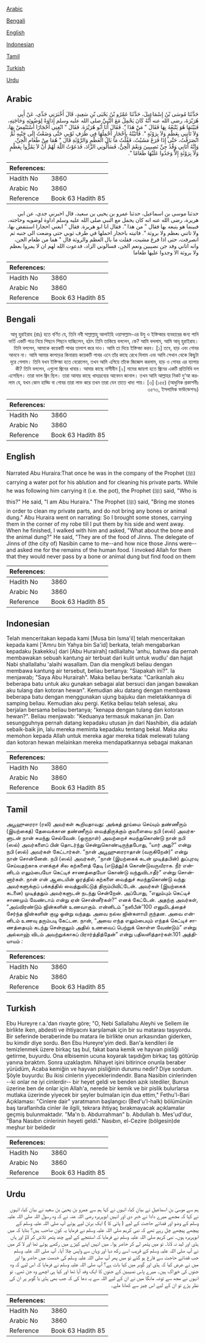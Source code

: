 [Arabic](#arabic)

[Bengali](#bengali)

[English](#english)

[Indonesian](#indonesian)

[Tamil](#tamil)

[Turkish](#turkish)

[Urdu](#urdu)

## Arabic


<div dir="rtl" lang="ar" style={{fontSize:'larger',backgroundColor:'#f8f9fa',padding:20}}>
حَدَّثَنَا مُوسَى بْنُ إِسْمَاعِيلَ، حَدَّثَنَا عَمْرُو بْنُ يَحْيَى بْنِ سَعِيدٍ، قَالَ أَخْبَرَنِي جَدِّي، عَنْ أَبِي هُرَيْرَةَ، رضى الله عنه أَنَّهُ كَانَ يَحْمِلُ مَعَ النَّبِيِّ صلى الله عليه وسلم إِدَاوَةً لِوَضُوئِهِ وَحَاجَتِهِ، فَبَيْنَمَا هُوَ يَتْبَعُهُ بِهَا فَقَالَ ‏"‏ مَنْ هَذَا ‏"‏‏.‏ فَقَالَ أَنَا أَبُو هُرَيْرَةَ‏.‏ فَقَالَ ‏"‏ ابْغِنِي أَحْجَارًا أَسْتَنْفِضْ بِهَا، وَلاَ تَأْتِنِي بِعَظْمٍ وَلاَ بِرَوْثَةٍ ‏"‏‏.‏ فَأَتَيْتُهُ بِأَحْجَارٍ أَحْمِلُهَا فِي طَرَفِ ثَوْبِي حَتَّى وَضَعْتُ إِلَى جَنْبِهِ ثُمَّ انْصَرَفْتُ، حَتَّى إِذَا فَرَغَ مَشَيْتُ، فَقُلْتُ مَا بَالُ الْعَظْمِ وَالرَّوْثَةِ قَالَ ‏"‏ هُمَا مِنْ طَعَامِ الْجِنِّ، وَإِنَّهُ أَتَانِي وَفْدُ جِنِّ نَصِيبِينَ وَنِعْمَ الْجِنُّ، فَسَأَلُونِي الزَّادَ، فَدَعَوْتُ اللَّهَ لَهُمْ أَنْ لاَ يَمُرُّوا بِعَظْمٍ وَلاَ بِرَوْثَةٍ إِلاَّ وَجَدُوا عَلَيْهَا طَعَامًا ‏"‏‏.‏
</div>
<div style={{backgroundColor:'#f8f9fa',padding:20, marginBottom: 10}}><table> <thead> <tr> <th>References:</th> <th></th> </tr> </thead> <tbody><tr><td>Hadith No</td><td>3860</td></tr><tr><td>Arabic No</td><td>3860</td></tr><tr><td>Reference</td><td>Book 63 Hadith 85</td></tr></tbody></table></div>


<div dir="rtl" lang="ar" style={{fontSize:'larger',backgroundColor:'#f8f9fa',padding:20}}>
حدثنا موسى بن اسماعيل، حدثنا عمرو بن يحيى بن سعيد، قال اخبرني جدي، عن ابي هريرة، رضى الله عنه انه كان يحمل مع النبي صلى الله عليه وسلم اداوة لوضويه وحاجته، فبينما هو يتبعه بها فقال " من هذا ". فقال انا ابو هريرة. فقال " ابغني احجارا استنفض بها، ولا تاتني بعظم ولا بروثة ". فاتيته باحجار احملها في طرف ثوبي حتى وضعت الى جنبه ثم انصرفت، حتى اذا فرغ مشيت، فقلت ما بال العظم والروثة قال " هما من طعام الجن، وانه اتاني وفد جن نصيبين ونعم الجن، فسالوني الزاد، فدعوت الله لهم ان لا يمروا بعظم ولا بروثة الا وجدوا عليها طعاما
</div>
<div style={{backgroundColor:'#f8f9fa',padding:20, marginBottom: 10}}><table> <thead> <tr> <th>References:</th> <th></th> </tr> </thead> <tbody><tr><td>Hadith No</td><td>3860</td></tr><tr><td>Arabic No</td><td>3860</td></tr><tr><td>Reference</td><td>Book 63 Hadith 85</td></tr></tbody></table></div>

## Bengali


<div dir="rtl" lang="bn" style={{fontSize:'larger',backgroundColor:'#f8f9fa',padding:20}}>
আবূ হুরাইরাহ (রাঃ) হতে বর্ণিত যে, তিনি নবী সাল্লাল্লাহু আলাইহি ওয়াসাল্লাম-এর উযু ও ইস্তিন্জার ব্যবহারের জন্য পানি ভর্তি একটি পাত্র নিয়ে পিছনে পিছনে যাচ্ছিলেন, হঠাৎ তিনি তাকিয়ে বললেন, কে? আমি বললাম, আমি আবূ হুরাইরাহ। তিনি বললেন, আমাকে কয়েকটি পাথর তালাশ করে দাও। আমি তা দিয়ে ইস্তিন্জা করব। [১] তবে, হাড় এবং গোবর আনবে না। আমি আমার কাপড়ের কিনারায় কয়েকটি পাথর এনে তাঁর কাছে রেখে দিলাম এবং আমি সেখান থেকে কিছুটা দূরে গেলাম। তিনি যখন ইস্তিন্জা হতে বেরোলেন, তখন আমি এগিয়ে তাঁকে জিজ্ঞেস করলাম, হাড় ও গোবর এর ব্যাপার কী? তিনি বললেন, এগুলো জ্বিনের খাবার। আমার কাছে নাসীবীন [২] নামের জায়গা হতে জ্বিনের একটি প্রতিনিধি দল এসেছিল। তারা ভাল জ্বিন ছিল। তারা আমার কাছে খাদ্যদ্রব্যের আবেদন জানাল। তখন আমি আল্লাহর নিকট দু‘আ করলাম যে, যখন কোন হাড্ডি বা গোবর তারা লাভ করে তখন তারা যেন তাতে খাদ্য পায়। [৩] (১৫৫) (আধুনিক প্রকাশনীঃ ৩৫৭৩, ইসলামিক ফাউন্ডেশনঃ)
</div>
<div style={{backgroundColor:'#f8f9fa',padding:20, marginBottom: 10}}><table> <thead> <tr> <th>References:</th> <th></th> </tr> </thead> <tbody><tr><td>Hadith No</td><td>3860</td></tr><tr><td>Arabic No</td><td>3860</td></tr><tr><td>Reference</td><td>Book 63 Hadith 85</td></tr></tbody></table></div>

## English


<div dir="ltr" lang="en" style={{fontSize:'larger',backgroundColor:'#f8f9fa',padding:20}}>
Narrated Abu Huraira:That once he was in the company of the Prophet (ﷺ) carrying a water pot for his ablution and for cleaning his private parts. While he was following him carrying it (i.e. the pot), the Prophet (ﷺ) said, "Who is this?" He said, "I am Abu Huraira." The Prophet (ﷺ) said, "Bring me stones in order to clean my private parts, and do not bring any bones or animal dung." Abu Huraira went on narrating: So I brought some stones, carrying them in the corner of my robe till I put them by his side and went away. When he finished, I walked with him and asked, "What about the bone and the animal dung?" He said, "They are of the food of Jinns. The delegate of Jinns of (the city of) Nasibin came to me--and how nice those Jinns were--and asked me for the remains of the human food. I invoked Allah for them that they would never pass by a bone or animal dung but find food on them
</div>
<div style={{backgroundColor:'#f8f9fa',padding:20, marginBottom: 10}}><table> <thead> <tr> <th>References:</th> <th></th> </tr> </thead> <tbody><tr><td>Hadith No</td><td>3860</td></tr><tr><td>Arabic No</td><td>3860</td></tr><tr><td>Reference</td><td>Book 63 Hadith 85</td></tr></tbody></table></div>

## Indonesian


<div dir="ltr" lang="id" style={{fontSize:'larger',backgroundColor:'#f8f9fa',padding:20}}>
Telah menceritakan kepada kami [Musa bin Isma'il] telah menceritakan kepada kami ['Amru bin Yahya bin Sa'id] berkata, telah mengabarkan kepadaku [kakekku] dari [Abu Hurairah] radliallahu 'anhu, bahwa dia pernah membawakan sebuah kantung air terbuat dari kulit untuk wudlu' dan hajat Nabi shallallahu 'alaihi wasallam. Dan dia mengikuti beliau dengan membawa kantung air tersebut, beliau bertanya: "Siapakah ini?". Ia menjawab; "Saya Abu Hurairah". Maka beliau berkata: "Carikanlah aku beberapa batu untuk aku gunakan sebagai alat bersuci dan jangan bawakan aku tulang dan kotoran hewan". Kemudian aku datang dengan membawa beberapa batu dengan menggunakan ujung bajuku dan meletakkannya di samping beliau. Kemudian aku pergi. Ketika beliau telah selesai, aku berjalan bersama beliau bertanya; "kenapa dengan tulang dan kotoran hewan?". Beliau menjawab: "Keduanya termasuk makanan jin. Dan sesungguhnya pernah datang kepadaku utusan jin dari Nashibin, dia adalah sebaik-baik jin, lalu mereka meminta kepadaku tentang bekal. Maka aku memohon kepada Allah untuk mereka agar mereka tidak melewati tulang dan kotoran hewan melainkan mereka mendapatkannya sebagai makanan
</div>
<div style={{backgroundColor:'#f8f9fa',padding:20, marginBottom: 10}}><table> <thead> <tr> <th>References:</th> <th></th> </tr> </thead> <tbody><tr><td>Hadith No</td><td>3860</td></tr><tr><td>Arabic No</td><td>3860</td></tr><tr><td>Reference</td><td>Book 63 Hadith 85</td></tr></tbody></table></div>

## Tamil


<div dir="ltr" lang="ta" style={{fontSize:'larger',backgroundColor:'#f8f9fa',padding:20}}>
அபூஹுரைரா (ரலி) அவர்கள் கூறியதாவது: அங்கத் தூய்மை செய்யும் தண்ணீரும் (இயற்கைத்) தேவைக்கான தண்ணீரும் வைத்திருக்கும் குவளையை நபி (ஸல்) அவர்களுடன் நான் சுமந்து செல்வேன். (ஒருநாள்) அவற்றைச் சுமந்துகொண்டு நான் நபி (ஸல்) அவர்களைப் பின் தொடர்ந்து சென்றுகொண்டிருந்தபோது, “யார் அது?” என்று நபி (ஸல்) அவர்கள் கேட்டார்கள். “நான் அபூஹுரைராதான் (வருகிறேன்)” என்று நான் சொன்னேன். நபி (ஸல்) அவர்கள், “நான் (இயற்கைக் கடன் முடித்தபின்) துப்புரவு செய்வதற்காக எனக்குச் சில கற்களைத் தேடி (எடுத்து)க் கொண்டுவருவீராக. நீர் என்னிடம் எலும்பையோ கெட்டிச் சாணத்தையோ கொண்டு வந்துவிடாதீர்” என்று சொன்னார்கள். நான் என் ஆடையின் ஓரத்தில் கற்களை வைத்துச் சுமந்துகொண்டு வந்து அவர்களுக்குப் பக்கத்தில் வைத்துவிட்டுத் திரும்பிவிட்டேன். அவர்கள் (இயற்கைக் கடனை) முடித்ததும் அவர்களுடன் நடந்து சென்றேன். அப்போது, “எலும்பும் கெட்டிச் சாணமும் வேண்டாம் என்று ஏன் சொன்னீர்கள்?” எனக் கேட்டேன். அதற்கு அவர்கள், “அவ்விரண்டும் ஜின்களின் உணவாகும். என்னிடம் “நஸீபீன்'100 எனுமிடத்தைச் சேர்ந்த ஜின்களின் குழு ஒன்று வந்தது. அவை நல்ல ஜின்களாயி ருந்தன. அவை என்னிடம் உணவு தரும்படி கேட்டன. நான், “அவை எந்த எலும்பையும் எந்தக் கெட்டிச் சாணத்தையும் கடந்து சென்றாலும் அதில் உணவைப் பெற்றுக் கொள்ள வேண்டும்” என்று அல்லாஹ் விடம் அவற்றுக்காகப் பிரார்த்தித்தேன்” என்று பதிலளித்தார்கள்.101 அத்தியாயம் :
</div>
<div style={{backgroundColor:'#f8f9fa',padding:20, marginBottom: 10}}><table> <thead> <tr> <th>References:</th> <th></th> </tr> </thead> <tbody><tr><td>Hadith No</td><td>3860</td></tr><tr><td>Arabic No</td><td>3860</td></tr><tr><td>Reference</td><td>Book 63 Hadith 85</td></tr></tbody></table></div>

## Turkish


<div dir="ltr" lang="tr" style={{fontSize:'larger',backgroundColor:'#f8f9fa',padding:20}}>
Ebu Hureyre r.a.'dan rivayte göre; "O, Nebi Sallallahu Aleyhi ve Sellem ile birlikte iken, abdesti ve ihtiyacını karşılamak için bir su matarası taşıyordu. Bir seferinde beraberinde bu matara ile birlikte onun arkasından giderken, bu kimdir diye sordu. Ben Ebu Hureyre'yim dedi. Ban'a kendileri ile temizlenmek üzere birkaç taş bul, fakat bana kemik ve hayvan pisliği getirme, buyurdu. Ona elbisemin ucuna koyarak taşıdığım birkaç taş götürüp yanına bıraktım. Sonra uzaklaştım. Nihayet işini bitirince onunla beraber yürüdüm, Acaba kemiğin ve hayvan pisliğinin durumu nedir? Diye sordum. Şöyle buyurdu: Bu ikisi cinlerin yiyeceklerindendir. Bana Nasibin cinlerinden --ki onlar ne iyi cinlerdir-- bir heyet geldi ve benden azık istediler, Bunun üzerine ben de onlar için Allah'a, nerede bir kemik ve bir pislik bulurlarsa mutlaka üzerinde yiyecek bir şeyler bulmalan için dua ettim," Fethu'l-Bari Açıklaması: "Cinlere dair" yaratmanın başlangıcı (Bed'u'l-halk) bölümünün baş taraflanhda cinler ile ilgili, tekrara ihtiyaç bırakmayacak açıklamalar geçmiş bulunmaktadır. "Ma'n b. Abdurrahman" b. Abdullah b. Mes'ud'dur, "Bana Nasıbın cinlerinin heyeti geldi." Nasıbın, el-Cezire (bölgesin)de meşhur bir beldedir
</div>
<div style={{backgroundColor:'#f8f9fa',padding:20, marginBottom: 10}}><table> <thead> <tr> <th>References:</th> <th></th> </tr> </thead> <tbody><tr><td>Hadith No</td><td>3860</td></tr><tr><td>Arabic No</td><td>3860</td></tr><tr><td>Reference</td><td>Book 63 Hadith 85</td></tr></tbody></table></div>

## Urdu


<div dir="rtl" lang="ur" style={{fontSize:'larger',backgroundColor:'#f8f9fa',padding:20}}>
ہم سے موسیٰ بن اسماعیل نے بیان کیا، انہوں نے کہا ہم سے عمرو بن یحییٰ بن سعید نے بیان کیا، انہوں نے کہا کہ مجھے میرے دادا نے خبر دی اور انہیں ابوہریرہ رضی اللہ عنہ نے کہ وہ رسول اللہ صلی اللہ علیہ وسلم کے وضو اور قضائے حاجت کے لیے ( پانی کا ) ایک برتن لیے ہوئے آپ صلی اللہ علیہ وسلم کے پیچھے پیچھے چل رہے تھے کہ نبی کریم صلی اللہ علیہ وسلم نے فرمایا یہ کون صاحب ہیں؟ بتایا کہ میں ابوہریرہ ہوں۔ نبی کریم صلی اللہ علیہ وسلم نے فرمایا کہ استنجے کے لیے چند پتھر تلاش کر لاؤ اور ہاں ہڈی اور لید نہ لانا۔ تو میں پتھر لے کر حاضر ہوا۔ میں انہیں اپنے کپڑے میں رکھے ہوئے تھا اور لا کر میں نے آپ صلی اللہ علیہ وسلم کے قریب اسے رکھ دیا اور وہاں سے واپس چلا آیا۔ آپ صلی اللہ علیہ وسلم جب قضائے حاجت سے فارغ ہو گئے تو میں پھر آپ صلی اللہ علیہ وسلم کی خدمت میں حاضر ہوا اور میں نے عرض کیا کہ ہڈی اور گوبر میں کیا بات ہے؟ آپ صلی اللہ علیہ وسلم نے فرمایا کہ اس لیے کہ وہ جنوں کی خوراک ہیں۔ میرے پاس نصیبین کے جنوں کا ایک وفد آیا تھا اور کیا ہی اچھے وہ جن تھے۔ تو انہوں نے مجھ سے توشہ مانگا میں نے ان کے لیے اللہ سے یہ دعا کی کہ جب بھی ہڈی یا گوبر پر ان کی نظر پڑے تو ان کے لیے اس چیز سے کھانا ملے۔
</div>
<div style={{backgroundColor:'#f8f9fa',padding:20, marginBottom: 10}}><table> <thead> <tr> <th>References:</th> <th></th> </tr> </thead> <tbody><tr><td>Hadith No</td><td>3860</td></tr><tr><td>Arabic No</td><td>3860</td></tr><tr><td>Reference</td><td>Book 63 Hadith 85</td></tr></tbody></table></div>